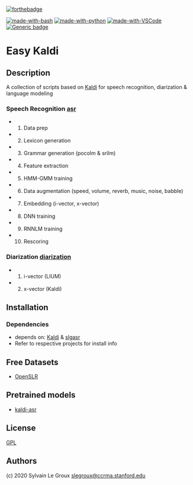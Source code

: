 [![forthebadge](https://forthebadge.com/images/badges/built-with-love.svg)](https://forthebadge.com)

[![made-with-bash](https://img.shields.io/badge/Made%20with-Bash-1f425f.svg)](https://www.gnu.org/software/bash/)
[![made-with-python](https://img.shields.io/badge/Made%20with-Python-1f425f.svg)](https://www.python.org/)
[![made-with-VSCode](https://img.shields.io/badge/Made%20for-VSCode-1f425f.svg)](https://code.visualstudio.com/)
[![Generic badge](https://img.shields.io/badge/Made%20for-Kaldi-1f425f.svg)](https://shields.io/)

# Easy Kaldi
## Description
A collection of scripts based on [Kaldi](https://github.com/kaldi-asr/kaldi) for speech recognition, diarization & language modeling
### Speech Recognition [asr](asr)
- 1. Data prep
- 2. Lexicon generation
- 3. Grammar generation (pocolm & srilm)
- 4. Feature extraction
- 5. HMM-GMM training
- 6. Data augmentation (speed, volume, reverb, music, noise, babble)
- 7. Embedding (i-vector, x-vector)
- 8. DNN training
- 9. RNNLM training
- 10. Rescoring

### Diarization [diarization](diarization)
- 1. i-vector (LIUM)
- 2. x-vector (Kaldi)

## Installation
### Dependencies
- depends on: [Kaldi](https://github.com/kaldi-asr/kaldi) & [slgasr](https://github.com/slegroux/slgasr)
- Refer to respective projects for install info

## Free Datasets
- [OpenSLR](https://www.openslr.org/resources.php)

## Pretrained models
- [kaldi-asr](http://kaldi-asr.org/models.html)  

## License
[GPL](https://www.gnu.org/licenses/gpl-3.0-standalone.html)

## Authors
(c) 2020 Sylvain Le Groux <slegroux@ccrma.stanford.edu>
